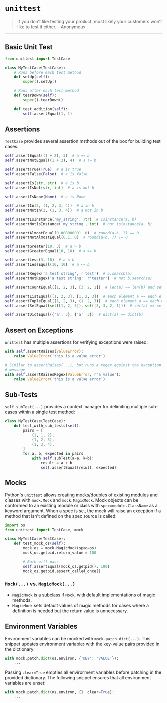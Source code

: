 # `unittest`

> If you don’t like testing your product, most likely your customers won’t like
> to test it either. - Anonymous

---

## Basic Unit Test

```python
from unittest import TestCase

class MyTestCase(TestCase):
    # Runs before each test method
    def setUp(self):
        super().setUp()

    # Runs after each test method
    def tearDown(self):
        super().tearDown()

    def test_addition(self):
        self.assertEqual(1, 1)
```

## Assertions

`TestCase` provides several assertion methods out of the box for building test
cases:

```python
self.assertEqual((1 + 2), 3)  # a == b
self.assertNotEqual((1 + 2), 4)  # a != b

self.assertTrue(True)  # a is true
self.assertFalse(False)  # a is false

self.assertIs(str, str)  # a is b
self.assertIsNot(str, int)  # a is not b

self.assertIsNone(None)  # a is None

self.assertIn(2, (1, 2, 3, 4))  # a in b
self.assertNotIn(2, (1, 3, 4))  # a not in b

self.assertIsInstance('my_string', str)  # isinstance(a, b)
self.assertNotIsInstance('my_string', int)  # not isinstance(a, b)

self.assertAlmostEqual(0.000000001, 0)  # round(a-b, 7) == 0
self.assertNotAlmostEqual(0.1, 0)  # round(a-b, 7) != 0

self.assertGreater(10, 3)  # a > b
self.assertGreaterEqual(10, 10)  # a >= b

self.assertLess(3, 10)  # a < b
self.assertLessEqual(10, 10)  # a <= b

self.assertRegex('a test string', r'test')  # b.search(a)
self.assertNotRegex('a test string', r'tester')  # not b.search(a)

self.assertCountEqual([1, 2, 3], [3, 2, 1])  # len(a) == len(b) and set(a) == set(b)

self.assertListEqual([1, 2, 3], [1, 2, 3])  # each element a == each element b
self.assertTupleEqual((1, 2, 3), (1, 2, 3))  # each element a == each element b
self.assertSetEqual(set([1, 2, 3]), set([3, 3, 2, 1]))  # set(a) == set(b)

self.assertDictEqual({'a': 3}, {'a': 3})  # dict(a) == dict(b)
```

## Assert on Exceptions

`unittest` has multiple assertions for verifying exceptions were raised:

```python
with self.assertRaises(ValueError):
    raise ValueError('this is a value error')

# Similar to assertRaises(...), but runs a regex against the exception
# message
with self.assertRaisesRegex(ValueError, r'a value'):
    raise ValueError('this is a value error')
```

## Sub-Tests

`self.subTest(...)` provides a context manager for delimiting multiple
sub-cases within a single test method:

```python
class MyTestCase(TestCase):
    def test_with_sub_tests(self):
        pairs = [
            (1, 1, 2),
            (1, 2, 3),
            (1, 3, 4),
        ]
        for a, b, expected in pairs:
            with self.subTest(a=a, b=b):
                result = a + b
                self.assertEqual(result, expected)
```

## Mocks

Python's `unittest` allows creating mocks/doubles of existing modules and
classes with `mock.Mock` and `mock.MagicMock`. Mock objects can be conformed to
an existing module or class with `spec=module.ClassName` as a keyword argument.
When a spec is set, the mock will raise an exception if a method that isn't
defined on the spec source is called:

```python
import os
from unittest import TestCase, mock

class MyTestCase(TestCase):
    def test_mock_os(self):
        mock_os = mock.MagicMock(spec=os)
        mock_os.getpid.return_value = 100

        # Both will pass
        self.assertEqual(mock_os.getpid(), 100)
        mock_os.getpid.assert_called_once()
```

### `Mock(...)` vs. `MagicMock(...)`

* `MagicMock` is a subclass if `Mock`, with default implementations of magic
  methods.
* `MagicMock` sets default values of magic methods for cases where a definition
  is needed but the return value is unnecessary.

## Environment Variables

Environment variables can be mocked with `mock.patch.dict(...)`. This
snippet updates environment variables with the key-value pairs provided in
the dictionary:

```python
with mock.patch.dict(os.environ, {'KEY': 'VALUE'}):
    ...
```

Passing `clear=True` empties all environment variables before patching in
the provided dictionary. The following snippet ensures that all environment
variables are unset:

```python
with mock.patch.dict(os.environ, {}, clear=True):
    ...
```

